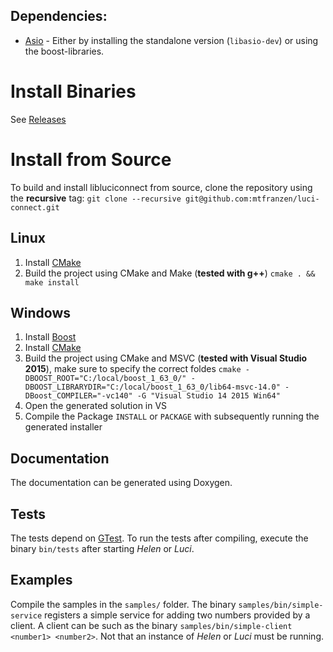 ## Dependencies:
 * [Asio](http://www.think-async.com) - Either by installing the standalone version (`libasio-dev`) or using the boost-libraries.

# Install Binaries
See [Releases](https://github.com/mtfranzen/luci-connect/releases)

# Install from Source
To build and install libluciconnect from source, clone the repository  using the **recursive** tag:
 ```git clone --recursive git@github.com:mtfranzen/luci-connect.git```

## Linux
1. Install [CMake](https://cmake.org/)
2. Build the project using CMake and Make (**tested with g++**)
  ```cmake . && make install```

## Windows
1. Install [Boost](http://www.boost.org/)
2. Install [CMake](https://cmake.org/)
3. Build the project using CMake and MSVC (**tested with Visual Studio 2015**), make sure to specify the correct foldes
  ```cmake -DBOOST_ROOT="C:/local/boost_1_63_0/" -DBOOST_LIBRARYDIR="C:/local/boost_1_63_0/lib64-msvc-14.0" -DBoost_COMPILER="-vc140" -G "Visual Studio 14 2015 Win64"```
4. Open the generated solution in VS
5. Compile the Package `INSTALL` or `PACKAGE` with subsequently running the generated installer

## Documentation
The documentation can be generated using Doxygen.

## Tests
The tests depend on [GTest](https://github.com/google/googletest). To run the tests after compiling, execute the binary `bin/tests` after starting *Helen* or *Luci*.

## Examples
Compile the samples in the `samples/` folder. The binary  `samples/bin/simple-service` registers a simple service for adding two numbers provided by a client. A client can be  such as the binary `samples/bin/simple-client <number1> <number2>`. Not that an instance of *Helen* or *Luci* must be running.
